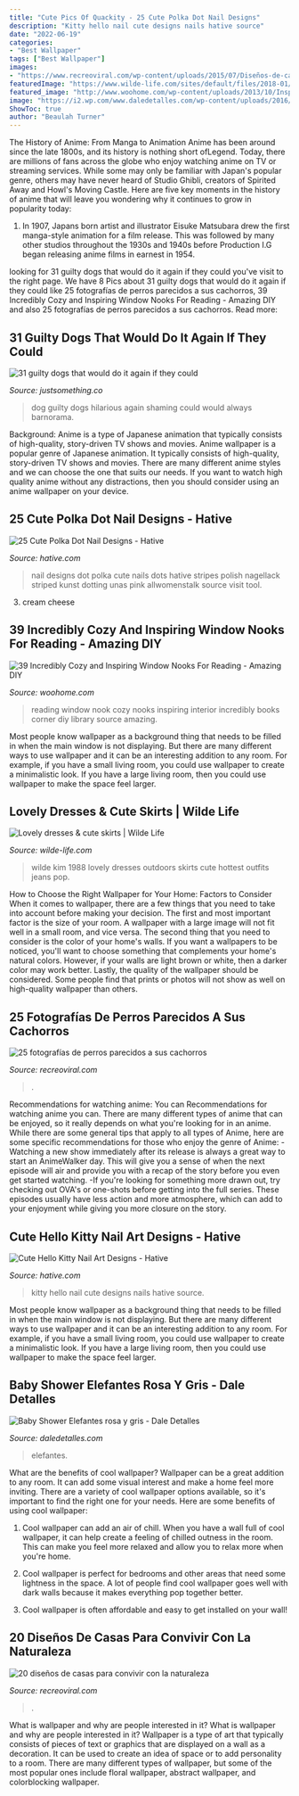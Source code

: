 ```yaml
---
title: "Cute Pics Of Quackity - 25 Cute Polka Dot Nail Designs"
description: "Kitty hello nail cute designs nails hative source"
date: "2022-06-19"
categories:
- "Best Wallpaper"
tags: ["Best Wallpaper"]
images:
- "https://www.recreoviral.com/wp-content/uploads/2015/07/Diseños-de-casas-que-nos-enseñan-a-convivir-con-la-naturaleza-12.jpg"
featuredImage: "https://www.wilde-life.com/sites/default/files/2018-01/dresses16.jpg"
featured_image: "http://www.woohome.com/wp-content/uploads/2013/10/Inspiring-Window-Reading-Nook-8.jpg"
image: "https://i2.wp.com/www.daledetalles.com/wp-content/uploads/2016/02/baby-shower12.jpg?resize=600%2C800"
ShowToc: true
author: "Beaulah Turner"
---
```



The History of Anime: From Manga to Animation
Anime has been around since the late 1800s, and its history is nothing short ofLegend. Today, there are millions of fans across the globe who enjoy watching anime on TV or streaming services. While some may only be familiar with Japan's popular genre, others may have never heard of Studio Ghibli, creators of Spirited Away and Howl's Moving Castle. Here are five key moments in the history of anime that will leave you wondering why it continues to grow in popularity today:
1) In 1907, Japans born artist and illustrator Eisuke Matsubara drew the first manga-style animation for a film release. This was followed by many other studios throughout the 1930s and 1940s before Production I.G began releasing anime films in earnest in 1954.

	

		
looking for 31 guilty dogs that would do it again if they could you've visit to the right page. We have 8 Pics about 31 guilty dogs that would do it again if they could like 25 fotografías de perros parecidos a sus cachorros, 39 Incredibly Cozy and Inspiring Window Nooks For Reading - Amazing DIY and also 25 fotografías de perros parecidos a sus cachorros. Read more:
		
    
## 31 Guilty Dogs That Would Do It Again If They Could

<img loading=lazy src="http://justsomething.co/wp-content/uploads/2015/01/guilty-dogs-29.jpg" onerror="this.onerror=null;this.src='https://tse2.mm.bing.net/th?id=OIP.71CzjuqRdF-1z7nEcrdxpQHaKO&amp;pid=15.1';" alt="31 guilty dogs that would do it again if they could">

_Source: justsomething.co_

>dog guilty dogs hilarious again shaming could would always barnorama. 

	

Background: Anime is a type of Japanese animation that typically consists of high-quality, story-driven TV shows and movies.
Anime wallpaper is a popular genre of Japanese animation. It typically consists of high-quality, story-driven TV shows and movies. There are many different anime styles and we can choose the one that suits our needs. If you want to watch high quality anime without any distractions, then you should consider using an anime wallpaper on your device.

    
## 25 Cute Polka Dot Nail Designs - Hative

<img loading=lazy src="https://hative.com/wp-content/uploads/2014/11/polka-dot-nail-designs/13-cute-polka-dot-nail-designs.jpg" onerror="this.onerror=null;this.src='https://tse1.mm.bing.net/th?id=OIP.upVRBMqb0WQyupkhH1dPMwHaNI&amp;pid=15.1';" alt="25 Cute Polka Dot Nail Designs - Hative">

_Source: hative.com_

>nail designs dot polka cute nails dots hative stripes polish nagellack striped kunst dotting unas pink allwomenstalk source visit tool. 

	

3. cream cheese 

    
## 39 Incredibly Cozy And Inspiring Window Nooks For Reading - Amazing DIY

<img loading=lazy src="http://www.woohome.com/wp-content/uploads/2013/10/Inspiring-Window-Reading-Nook-8.jpg" onerror="this.onerror=null;this.src='https://tse2.mm.bing.net/th?id=OIP.Nfv4Kq5j0WCg7ihmVQDJzgHaJ5&amp;pid=15.1';" alt="39 Incredibly Cozy and Inspiring Window Nooks For Reading - Amazing DIY">

_Source: woohome.com_

>reading window nook cozy nooks inspiring interior incredibly books corner diy library source amazing. 

	

Most people know wallpaper as a background thing that needs to be filled in when the main window is not displaying. But there are many different ways to use wallpaper and it can be an interesting addition to any room. For example, if you have a small living room, you could use wallpaper to create a minimalistic look. If you have a large living room, then you could use wallpaper to make the space feel larger.

    
## Lovely Dresses &amp; Cute Skirts | Wilde Life

<img loading=lazy src="https://www.wilde-life.com/sites/default/files/2018-01/dresses16.jpg" onerror="this.onerror=null;this.src='https://tse4.mm.bing.net/th?id=OIP.2xFiRl_ZisIZ0nLuAOrfJQHaK7&amp;pid=15.1';" alt="Lovely dresses &amp; cute skirts | Wilde Life">

_Source: wilde-life.com_

>wilde kim 1988 lovely dresses outdoors skirts cute hottest outfits jeans pop. 

	

How to Choose the Right Wallpaper for Your Home: Factors to Consider
When it comes to wallpaper, there are a few things that you need to take into account before making your decision. The first and most important factor is the size of your room. A wallpaper with a large image will not fit well in a small room, and vice versa. 
The second thing that you need to consider is the color of your home's walls. If you want a wallpapers to be noticed, you'll want to choose something that complements your home's natural colors. However, if your walls are light brown or white, then a darker color may work better. 
Lastly, the quality of the wallpaper should be considered. Some people find that prints or photos will not show as well on high-quality wallpaper than others.

    
## 25 Fotografías De Perros Parecidos A Sus Cachorros

<img loading=lazy src="http://www.recreoviral.com/wp-content/uploads/2015/08/Fotografías-de-perros-con-sus-cachorros-14.jpg" onerror="this.onerror=null;this.src='https://tse2.mm.bing.net/th?id=OIP.ux9Jzc5Ehd8gcRR0GRCFxAHaLG&amp;pid=15.1';" alt="25 fotografías de perros parecidos a sus cachorros">

_Source: recreoviral.com_

>. 

	

Recommendations for watching anime: You can
Recommendations for watching anime you can. There are many different types of anime that can be enjoyed, so it really depends on what you're looking for in an anime. While there are some general tips that apply to all types of Anime, here are some specific recommendations for those who enjoy the genre of Anime: 
-Watching a new show immediately after its release is always a great way to start an AnimeWalker day. This will give you a sense of when the next episode will air and provide you with a recap of the story before you even get started watching. 
-If you're looking for something more drawn out, try checking out OVA's or one-shots before getting into the full series. These episodes usually have less action and more atmosphere, which can add to your enjoyment while giving you more closure on the story.

    
## Cute Hello Kitty Nail Art Designs - Hative

<img loading=lazy src="https://hative.com/wp-content/uploads/2015/01/hello-kitty-nails/11-cute-hello-kitty-nail-art-designs.jpg" onerror="this.onerror=null;this.src='https://tse1.mm.bing.net/th?id=OIP.2Hg5-pVNES-kXwi3iHD3OAHaJ4&amp;pid=15.1';" alt="Cute Hello Kitty Nail Art Designs - Hative">

_Source: hative.com_

>kitty hello nail cute designs nails hative source. 

	

Most people know wallpaper as a background thing that needs to be filled in when the main window is not displaying. But there are many different ways to use wallpaper and it can be an interesting addition to any room. For example, if you have a small living room, you could use wallpaper to create a minimalistic look. If you have a large living room, then you could use wallpaper to make the space feel larger.

    
## Baby Shower Elefantes Rosa Y Gris - Dale Detalles

<img loading=lazy src="https://i2.wp.com/www.daledetalles.com/wp-content/uploads/2016/02/baby-shower12.jpg?resize=600%2C800" onerror="this.onerror=null;this.src='https://tse1.mm.bing.net/th?id=OIP.aKWlx8lsdqMZovkTFgeJzwHaJ4&amp;pid=15.1';" alt="Baby Shower Elefantes rosa y gris - Dale Detalles">

_Source: daledetalles.com_

>elefantes. 

	

What are the benefits of cool wallpaper?
Wallpaper can be a great addition to any room. It can add some visual interest and make a home feel more inviting. There are a variety of cool wallpaper options available, so it's important to find the right one for your needs. Here are some benefits of using cool wallpaper: 
1. Cool wallpaper can add an air of chill. When you have a wall full of cool wallpaper, it can help create a feeling of chilled outness in the room. This can make you feel more relaxed and allow you to relax more when you're home. 

2. Cool wallpaper is perfect for bedrooms and other areas that need some lightness in the space. A lot of people find cool wallpaper goes well with dark walls because it makes everything pop together better. 

3. Cool wallpaper is often affordable and easy to get installed on your wall!

    
## 20 Diseños De Casas Para Convivir Con La Naturaleza

<img loading=lazy src="https://www.recreoviral.com/wp-content/uploads/2015/07/Diseños-de-casas-que-nos-enseñan-a-convivir-con-la-naturaleza-12.jpg" onerror="this.onerror=null;this.src='https://tse1.mm.bing.net/th?id=OIP.0xD2fu9g2j59ePkNjrLlZwHaLI&amp;pid=15.1';" alt="20 diseños de casas para convivir con la naturaleza">

_Source: recreoviral.com_

>. 

	

What is wallpaper and why are people interested in it?
What is wallpaper and why are people interested in it?
Wallpaper is a type of art that typically consists of pieces of text or graphics that are displayed on a wall as a decoration. It can be used to create an idea of space or to add personality to a room. There are many different types of wallpaper, but some of the most popular ones include floral wallpaper, abstract wallpaper, and colorblocking wallpaper.

